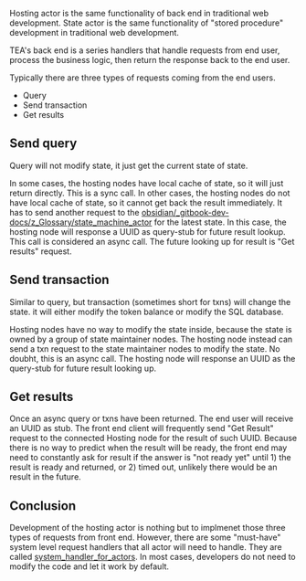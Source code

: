 Hosting actor is the same functionality of back end in traditional web development. 
State actor is the same functionality of "stored procedure" development in traditional web development.

TEA's back end is a series handlers that handle requests from end user, process the business logic, then return the response back to the end user.

Typically there are three types of requests coming from the end users.

* Query 
* Send transaction
* Get results

## Send query

Query will not modify state, it just get the current state of state.

In some cases, the hosting nodes have local cache of state, so it will just return directly. This is a sync call. In other cases, the hosting nodes do not have local cache of state, so it cannot get back the result immediately. It has to send another request to the [obsidian/_gitbook-dev-docs/z_Glossary/state_machine_actor](../_gitbook-dev-docs/z_glossary/state_machine_actor.md) for the latest state. In this case, the hosting node will response a UUID as query-stub for future result lookup. This call is considered an async call. The future looking up for result is "Get results" request. 

## Send transaction

Similar to query, but transaction (sometimes short for txns) will change the state. it will either modify the token balance or modify the SQL database.

Hosting nodes have no way to modify the state inside, because the state is owned by a group of state maintainer nodes. The hosting node instead can send a txn request to the state maintainer nodes to modify the state. No doubht, this is an async call. The hosting node will response an UUID as the query-stub for future result looking up.

## Get results

Once an async query or txns have been returned. The end user will receive an UUID as stub. The front end client will frequently send "Get Result" request to the connected Hosting node for the result of such UUID. Because there is no way to predict when the result will be ready, the front end may need to constantly ask for result if the answer is "not ready yet" until 1) the result is ready and returned, or 2) timed out, unlikely there would be an result in the future.

## Conclusion

Development of the hosting actor is nothing but to implmenet those three types of requests from front end. However, there are some "must-have" system level request handlers that all actor will need to handle. They are called [system_handler_for_actors](system_handler_for_actors.md). In most cases, developers do not need to modify the code and let it work by default. 
